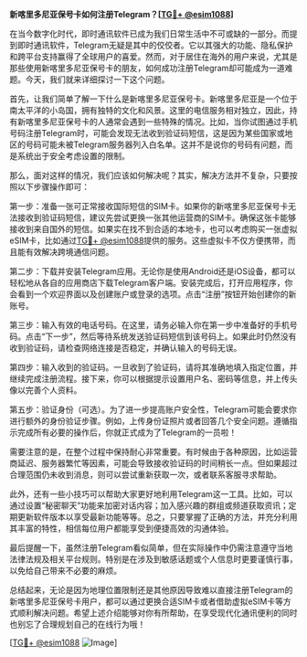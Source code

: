 **新喀里多尼亚保号卡如何注册Telegram？[[TG💪+ @esim1088](https://t.me/s/esim1088)]**

在当今数字化时代，即时通讯软件已成为我们日常生活中不可或缺的一部分。而提到即时通讯软件，Telegram无疑是其中的佼佼者。它以其强大的功能、隐私保护和跨平台支持赢得了全球用户的喜爱。然而，对于居住在海外的用户来说，尤其是那些使用新喀里多尼亚保号卡的朋友，如何成功注册Telegram却可能成为一道难题。今天，我们就来详细探讨一下这个问题。

首先，让我们简单了解一下什么是新喀里多尼亚保号卡。新喀里多尼亚是一个位于南太平洋的小岛国，拥有独特的文化和风景。这里的电信服务相对独立，因此，持有新喀里多尼亚保号卡的人通常会遇到一些特殊的情况。比如，当你试图通过手机号码注册Telegram时，可能会发现无法收到验证码短信，这是因为某些国家或地区的号码可能未被Telegram服务器列入白名单。这并不是说你的号码有问题，而是系统出于安全考虑设置的限制。

那么，面对这样的情况，我们应该如何解决呢？其实，解决方法并不复杂，只要按照以下步骤操作即可：

第一步：准备一张可正常接收国际短信的SIM卡。如果你的新喀里多尼亚保号卡无法接收到验证码短信，建议先尝试更换一张其他运营商的SIM卡。确保这张卡能够接收到来自国外的短信。如果实在找不到合适的本地卡，也可以考虑购买一张虚拟eSIM卡，比如通过[TG💪+ @esim1088](https://t.me/s/esim1088)提供的服务。这些虚拟卡不仅方便携带，而且能有效解决跨境通信问题。

第二步：下载并安装Telegram应用。无论你是使用Android还是iOS设备，都可以轻松地从各自的应用商店下载Telegram客户端。安装完成后，打开应用程序，你会看到一个欢迎界面以及创建账户或登录的选项。点击“注册”按钮开始创建你的新账号。

第三步：输入有效的电话号码。在这里，请务必输入你在第一步中准备好的手机号码。点击“下一步”，然后等待系统发送验证码短信到该号码上。如果此时仍然没有收到验证码，请检查网络连接是否稳定，并确认输入的号码无误。

第四步：输入收到的验证码。一旦收到了验证码，请将其准确地填入指定位置，并继续完成注册流程。接下来，你可以根据提示设置用户名、密码等信息，并上传头像以完善个人资料。

第五步：验证身份（可选）。为了进一步提高账户安全性，Telegram可能会要求你进行额外的身份验证步骤。例如，上传身份证照片或者回答几个安全问题。遵循指示完成所有必要的操作后，你就正式成为了Telegram的一员啦！

需要注意的是，在整个过程中保持耐心非常重要。有时候由于各种原因，比如运营商延迟、服务器繁忙等因素，可能会导致接收验证码的时间稍长一点。但如果超过合理范围仍未收到消息，则可以尝试重新获取一次，或者联系客服寻求帮助。

此外，还有一些小技巧可以帮助大家更好地利用Telegram这一工具。比如，可以通过设置“秘密聊天”功能来加密对话内容；加入感兴趣的群组或频道获取资讯；定期更新软件版本以享受最新功能等等。总之，只要掌握了正确的方法，并充分利用其丰富的特性，相信每位用户都能享受到便捷高效的沟通体验。

最后提醒一下，虽然注册Telegram看似简单，但在实际操作中仍需注意遵守当地法律法规及相关平台规则。特别是在涉及到敏感话题或个人信息时更要谨慎行事，以免给自己带来不必要的麻烦。

总结起来，无论是因为地理位置限制还是其他原因导致难以直接注册Telegram的新喀里多尼亚保号卡用户，都可以通过更换合适SIM卡或者借助虚拟eSIM卡等方式顺利解决问题。希望上述介绍能够对你有所帮助，在享受现代化通讯便利的同时也别忘了合理规划自己的在线行为哦！

[[TG💪+ @esim1088](https://t.me/s/esim1088) ![Image](https://i.postimg.cc/4NQfJmqS/Snipaste-2025-05-13-00-14-12.png)]